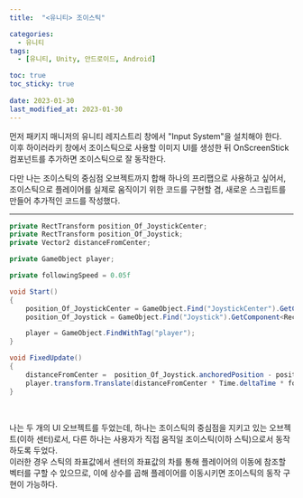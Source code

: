 ```yaml
---
title:  "<유니티> 조이스틱"

categories:
  - 유니티
tags:
  - [유니티, Unity, 안드로이드, Android]

toc: true
toc_sticky: true
 
date: 2023-01-30
last_modified_at: 2023-01-30
---
```


먼저 패키지 매니저의 유니티 레지스트리 창에서 "Input System"을 설치해야 한다.  
이후 하이러라키 창에서 조이스틱으로 사용할 이미지 UI를 생성한 뒤 OnScreenStick 컴포넌트를 추가하면 조이스틱으로 잘 동작한다.  

다만 나는 조이스틱의 중심점 오브젝트까지 합해 하나의 프리팹으로 사용하고 싶어서, 조이스틱으로 플레이어를 실제로 움직이기 위한 코드를 구현할 겸, 새로운 스크립트를 만들어 추가적인 코드를 작성했다.  

---

```cs
private RectTransform position_Of_JoystickCenter;
private RectTransform position_Of_Joystick; 
private Vector2 distanceFromCenter;

private GameObject player;

private followingSpeed = 0.05f

void Start()
{
    position_Of_JoystickCenter = GameObject.Find("JoystickCenter").GetComponent<RectTransform>();
    position_Of_Joystick = GameObject.Find("Joystick").GetComponent<RectTransform>();

    player = GameObject.FindWithTag("player");
}

void FixedUpdate()
{
    distanceFromCenter =  position_Of_Joystick.anchoredPosition - position_Of_JoystickCenter.anchoredPosition;
    player.transform.Translate(distanceFromCenter * Time.deltaTime * followingSpeed);
}
```

<br/>

나는 두 개의 UI 오브젝트를 두었는데, 하나는 조이스틱의 중심점을 지키고 있는 오브젝트(이하 센터)로서, 다른 하나는 사용자가 직접 움직일 조이스틱(이하 스틱)으로서 동작하도록 두었다.  
이러한 경우 스틱의 좌표값에서 센터의 좌표값의 차를 통해 플레이어의 이동에 참조할 벡터를 구할 수 있으므로, 이에 상수를 곱해 플레이어를 이동시키면 조이스틱의 동작 구현이 가능하다.